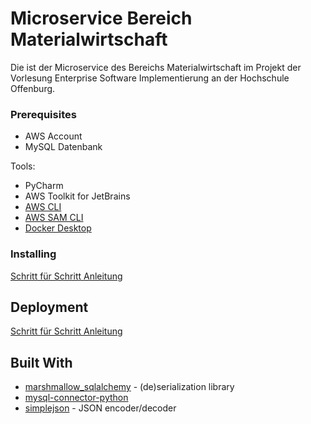 # Microservice Bereich Materialwirtschaft

Die ist der Microservice des Bereichs Materialwirtschaft im Projekt der Vorlesung Enterprise Software Implementierung an der Hochschule Offenburg. 

### Prerequisites

* AWS Account
* MySQL Datenbank

Tools:
* PyCharm
* AWS Toolkit for JetBrains
* [AWS CLI](https://docs.aws.amazon.com/cli/latest/userguide/cli-chap-install.html)
* [AWS SAM CLI](https://docs.aws.amazon.com/serverless-application-model/latest/developerguide/serverless-sam-cli-install.html)
* [Docker Desktop](https://docs.docker.com/get-docker/)

### Installing
[Schritt für Schritt Anleitung](https://docs.aws.amazon.com/toolkit-for-jetbrains/latest/userguide/key-tasks.html)

## Deployment

[Schritt für Schritt Anleitung](https://docs.aws.amazon.com/toolkit-for-jetbrains/latest/userguide/key-tasks.html#key-tasks-lambda-local)

## Built With

* [marshmallow_sqlalchemy](https://marshmallow-sqlalchemy.readthedocs.io/en/latest/) - (de)serialization library
* [mysql-connector-python](https://dev.mysql.com/doc/connector-python/en/)
* [simplejson](https://pypi.org/project/simplejson/) - JSON encoder/decoder
